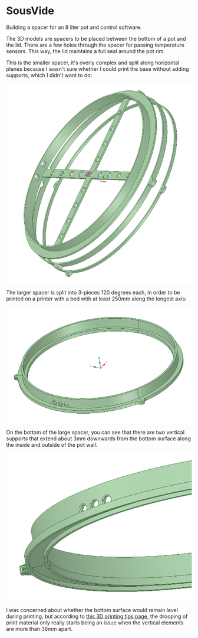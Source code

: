 # SousVide

Building a spacer for an 8 liter pot and control software.

The 3D models are spacers to be placed between the bottom of a pot and the lid.
There are a few holes through the spacer for passing temperature sensors.
This way, the lid maintains a full seal around the pot rim.

This is the smaller spacer, it's overly complex and split along horizontal
planes because I wasn't sure whether I could print the base without adding
supports, which I didn't want to do: 

![Smaller Spacer](split-diagram-1.png)

The larger spacer is split into 3-pieces 120 degrees each, in order to be 
printed on a printer with a bed with at least 250mm along the longest axis:

![Larger Spacer](split-diagram-8L-1.png)

On the bottom of the large spacer, you can see that there are two vertical
supports that extend about 3mm downwards from the bottom surface along 
the inside and outside of the pot wall.

![Larger Spacer](split-diagram-8L-2.png)

I was concerned about whether the bottom surface would remain level during printing,
but according to [this 3D printing tips page](https://innovationstation.utexas.edu/tip-design), 
the drooping of print material only really starts being an issue when the 
vertical elements are more than 36mm apart.
